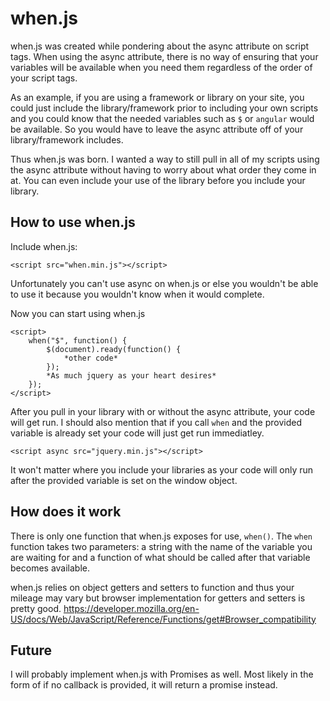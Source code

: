 # when.js #

when.js was created while pondering about the async attribute on script tags.  When using the async attribute, there is no way of ensuring that your variables will be available when you need them regardless of the order of your script tags. 

As an example, if you are using a framework or library on your site, you could just include the library/framework prior to including your own scripts and you could know that the needed variables such as `$` or `angular` would be available.  So you would have to leave the async attribute off of your library/framework includes.

Thus when.js was born.  I wanted a way to still pull in all of my scripts using the async attribute without having to worry about what order they come in at. You can even include your use of the library before you include your library.

## How to use when.js ##

Include when.js:

    <script src="when.min.js"></script>
    
Unfortunately you can't use async on when.js or else you wouldn't be able to use it because you wouldn't know when it would complete.

Now you can start using when.js

    <script>
        when("$", function() {
            $(document).ready(function() {
                *other code*
            });
            *As much jquery as your heart desires*
        });
    </script>
    
After you pull in your library with or without the async attribute, your code will get run.  I should also mention that if you call `when` and the provided variable is already set your code will just get run immediatley.
    
    <script async src="jquery.min.js"></script>

It won't matter where you include your libraries as your code will only run after the provided variable is set on the window object.

## How does it work ##

There is only one function that when.js exposes for use, `when()`.  The `when` function takes two parameters: a string with the name of the variable you are waiting for and a function of what should be called after that variable becomes available.

when.js relies on object getters and setters to function and thus your mileage may vary but browser implementation for getters and setters is pretty good. https://developer.mozilla.org/en-US/docs/Web/JavaScript/Reference/Functions/get#Browser_compatibility

## Future ##
I will probably implement when.js with Promises as well.  Most likely in the form of if no callback is provided, it will return a promise instead.